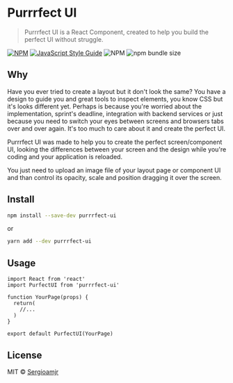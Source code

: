 # Purrrfect UI

> Purrrfect UI is a React Component, created to help you build the perfect UI without struggle.

[![NPM](https://img.shields.io/npm/v/react-perfectui.svg)](https://www.npmjs.com/package/react-perfectui) [![JavaScript Style Guide](https://img.shields.io/badge/code_style-standard-brightgreen.svg)](https://standardjs.com) ![NPM](https://img.shields.io/npm/l/react-perfectui) ![npm bundle size](https://img.shields.io/bundlephobia/min/react-perfectui)

## Why

Have you ever tried to create a layout but it don't look the same? You have a design to guide you and great tools to inspect elements, you know CSS but it's looks different yet. Perhaps is because you're worried about the implementation, sprint's deadline, integration with backend services or just because you need to switch your eyes between screens and browsers tabs over and over again. It's too much to care about it and create the perfect UI.

Purrrfect UI was made to help you to create the perfect screen/component UI, looking the differences between your screen and the design while you're coding and your application is reloaded.

You just need to upload an image file of your layout page or component UI and than control its opacity, scale and position dragging it over the screen.

## Install

```bash
npm install --save-dev purrrfect-ui
```

or

```bash
yarn add --dev purrrfect-ui
```

## Usage

```tsx
import React from 'react'
import PurfectUI from 'purrrfect-ui'

function YourPage(props) {
  return(
    //...
  )
}

export default PurfectUI(YourPage)
```

## License

MIT © [Sergioamjr](https://github.com/Sergioamjr)
